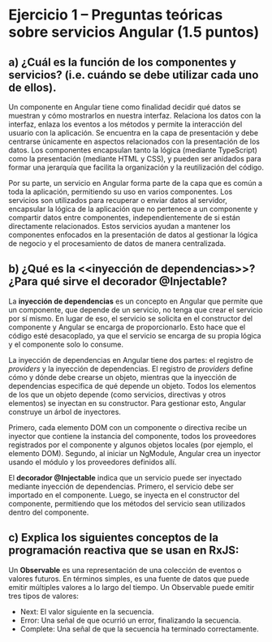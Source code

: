 # Ejercicio 1 – Preguntas teóricas sobre servicios Angular (1.5 puntos)

## a) ¿Cuál es la función de los componentes y servicios? (i.e. cuándo se debe utilizar cada uno de ellos). 

Un componente en Angular tiene como finalidad decidir qué datos se muestran y cómo mostrarlos en nuestra interfaz. Relaciona los datos con la interfaz, enlaza los eventos a los métodos y permite la interacción del usuario con la aplicación. Se encuentra en la capa de presentación y debe centrarse únicamente en aspectos relacionados con la presentación de los datos. Los componentes encapsulan tanto la lógica (mediante TypeScript) como la presentación (mediante HTML y CSS), y pueden ser anidados para formar una jerarquía que facilita la organización y la reutilización del código.

Por su parte, un servicio en Angular forma parte de la capa que es común a toda la aplicación, permitiendo su uso en varios componentes. Los servicios son utilizados para recuperar o enviar datos al servidor, encapsular la lógica de la aplicación que no pertenece a un componente y compartir datos entre componentes, independientemente de si están directamente relacionados. Estos servicios ayudan a mantener los componentes enfocados en la presentación de datos al gestionar la lógica de negocio y el procesamiento de datos de manera centralizada.

## b) ¿Qué es la <<inyección de dependencias>>? ¿Para qué sirve el decorador @Injectable?

La **inyección de dependencias** es un concepto en Angular que permite que un componente, que depende de un servicio, no tenga que crear el servicio por sí mismo. En lugar de eso, el servicio se solicita en el constructor del componente y Angular se encarga de proporcionarlo. Esto hace que el código esté desacoplado, ya que el servicio se encarga de su propia lógica y el componente solo lo consume.

La inyección de dependencias en Angular tiene dos partes: el registro de *providers* y la inyección de dependencias. El registro de *providers* define cómo y dónde debe crearse un objeto, mientras que la inyección de dependencias especifica de qué depende un objeto. Todos los elementos de los que un objeto depende (como servicios, directivas y otros elementos) se inyectan en su constructor. Para gestionar esto, Angular construye un árbol de inyectores.

Primero, cada elemento DOM con un componente o directiva recibe un inyector que contiene la instancia del componente, todos los proveedores registrados por el componente y algunos objetos locales (por ejemplo, el elemento DOM). Segundo, al iniciar un NgModule, Angular crea un inyector usando el módulo y los proveedores definidos allí.

El **decorador @Injectable** indica que un servicio puede ser inyectado mediante inyección de dependencias. Primero, el servicio debe ser importado en el componente. Luego, se inyecta en el constructor del componente, permitiendo que los métodos del servicio sean utilizados dentro del componente. 


## c) Explica los siguientes conceptos de la programación reactiva que se usan en RxJS:

Un **Observable** es una representación de una colección de eventos o valores futuros. En términos simples, es una fuente de datos que puede emitir múltiples valores a lo largo del tiempo. Un Observable puede emitir tres tipos de valores:

 * Next: El valor siguiente en la secuencia.
* Error: Una señal de que ocurrió un error, finalizando la secuencia.
* Complete: Una señal de que la secuencia ha terminado correctamente.